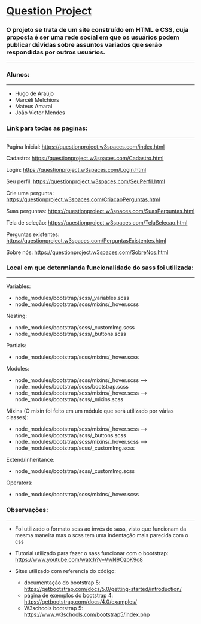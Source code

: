 # [Question Project](https://questionproject.w3spaces.com/index.html)

### O projeto se trata de um site construído em HTML e CSS, cuja proposta é ser uma rede social em que os usuários podem publicar dúvidas sobre assuntos variados que serão respondidas por outros usuários.
_________

### Alunos:
_________
- Hugo de Araújo
- Marcéli Melchiors
- Mateus Amaral
- João Victor Mendes

### Link para todas as paginas:
_________

Pagina Inicial: https://questionproject.w3spaces.com/index.html

Cadastro: https://questionproject.w3spaces.com/Cadastro.html

Login: https://questionproject.w3spaces.com/Login.html

Seu perfil: https://questionproject.w3spaces.com/SeuPerfil.html

Crie uma pergunta: https://questionproject.w3spaces.com/CriacaoPerguntas.html

Suas perguntas: https://questionproject.w3spaces.com/SuasPerguntas.html

Tela de seleção: https://questionproject.w3spaces.com/TelaSelecao.html

Perguntas existentes: https://questionproject.w3spaces.com/PerguntasExistentes.html

Sobre nós: https://questionproject.w3spaces.com/SobreNos.html

### Local em que determianda funcionalidade do sass foi utilizada:
_________

Variables:
- node_modules/bootstrap/scss/_variables.scss
- node_modules/bootstrap/scss/mixins/_hover.scss

Nesting:
- node_modules/bootstrap/scss/_customImg.scss
- node_modules/bootstrap/scss/_buttons.scss

Partials:
- node_modules/bootstrap/scss/mixins/_hover.scss

Modules:
- node_modules/bootstrap/scss/mixins/_hover.scss -->  node_modules/bootstrap/scss/bootstrap.scss
- node_modules/bootstrap/scss/mixins/_hover.scss -->  node_modules/bootstrap/scss/_mixins.scss

Mixins (O mixin foi feito em um módulo que será utilizado por várias classes):
- node_modules/bootstrap/scss/mixins/_hover.scss --> node_modules/bootstrap/scss/_buttons.scss 
- node_modules/bootstrap/scss/mixins/_hover.scss --> node_modules/bootstrap/scss/_customImg.scss

Extend/Inheritance:
- node_modules/bootstrap/scss/_customImg.scss

Operators:
- node_modules/bootstrap/scss/mixins/_hover.scss

### Observações:
_________

- Foi utilizado o formato scss ao invés do sass, visto que funcionam da mesma maneira mas o scss tem uma indentação mais parecida com o css

- Tutorial utilizado para fazer o sass funcionar com o bootstrap: https://www.youtube.com/watch?v=VwN9OzoK9o8

- Sites utilizado com referencia do código:
  - documentação do bootstrap 5: https://getbootstrap.com/docs/5.0/getting-started/introduction/
  - página de exemplos do bootstrap 4: https://getbootstrap.com/docs/4.0/examples/
  - W3schools bootstrap 5: https://www.w3schools.com/bootstrap5/index.php

